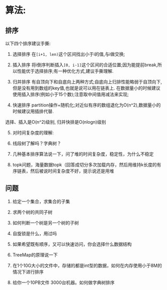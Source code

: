 # 算法:
## 排序
以下四个排序建议手撕:
1. 选择排序
    在`[i+1, len)`这个区间找出小于i的值,与i做交换;
2. 插入排序
    将i倒序判断插入`[0, i-1]`这个区间的合适位置;因为能提前break,所以性能优于选择排序;有一种优化方式,建议手撕理解.
3. 归并排序
    有自顶向下和自底向上两种方式;自底向上归排性能略弱于自顶向下,但是没有用到数组的key值,也就是说可以用在链表上.
    在数据量小的时候建议使用插入排序(例如小于15个数);注意取中间值用减法来实现;
    
4. 快速排序
    partition操作+随机化;对近似有序的数组退化为O(n^2),数据量小的时候建议用插排代替.

选择、插入是O(n^2)级别, 归并快排是O(nlogn)级别


5. 对时间复杂度的理解:


6. 线段树了解吗？字典树？

7. 几种基本排序算法说一下，问了堆的时间复杂度，稳定性，为什么不稳定

8. topk问题，海量数据topk（回答成切分多次加载内存，然后用维持k长度的有序链表，然后被说时间复杂度不好，提示说还是用堆




## 问题
1. 给定一个集合，求集合的子集

2. 求两个树的共同子树

3. 如何判断一个树是另一个树的子树

4. 自旋锁是什么，用过吗

5. 如果希望既有顺序，又可以快速访问，你会选择什么数据结构

6. TreeMap的原理说一下

7. 在1个10G大小的文件中，存储的都是int型的数据，如何在内存使用小于8M的情况下进行排序

8. 给你一个10PB文件  3000台机器。如何做字典树排序